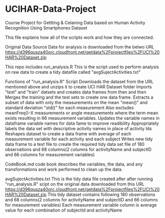 UCIHAR-Data-Project
===================

Course Project for Gettting &amp; Celaning Data based on Human Activity Recognition Using Smartphones Dataset

This file explains how all of the scripts work and how they are connected.  

Original Data Source
Data for analysis is downloaded from the belwo URL
https://d396qusza40orc.cloudfront.net/getdata%2Fprojectfiles%2FUCI%20HAR%20Dataset.zip


This repo includes 
run_analysis.R 
This is the script used to perform analysis on raw data to create a tidy datafile called "avgSujectActivities.txt"

Functions of "run_analysis.R" Script
Downloads the dataset from the URL mentioned above and unzips it to create UCI HAR Dataset folder
Imports "test" and "train" datsets and creates data frames from then and then Merges the training and the test sets to create one data frame.
Extracts a subset of data with only the measurements on the mean "mean()" and standard deviation "std()" for each measurement Also excludes meanFreq()-X measurements or angle measurements where the term mean exists resulting in 66 measurement variables.
Updates the variable names in dataframe variable names for data fame to improve readibility
Appropriately labels the data set with descriptive activity names in place of activity Ids
Reshapes dataset to create a data frame with average of each measurement variable for each activity and each subject
Writes new tidy data frame to a text file to create the required tidy data set file of 180 observations and 68 columns(2 columns for activityName and subjectID and 66 columns for measurement variables) 


CodeBook.md
code book describes the variables, the data, and any transformations and work performed to clean up the data.

avgSujectActivities.txt
This is the tidy data file created after after running "run_analysis.R" scipt on the original data downloaded from 
this URL https://d396qusza40orc.cloudfront.net/getdata%2Fprojectfiles%2FUCI%20HAR%20Dataset.zip
This tidy dataset contains following
180 observations and 68 columns(2 columns for activityName and subjectID and 66 columns for measurement variables)
Each measurement variable column is average value for each combination of subjectId and activityName




